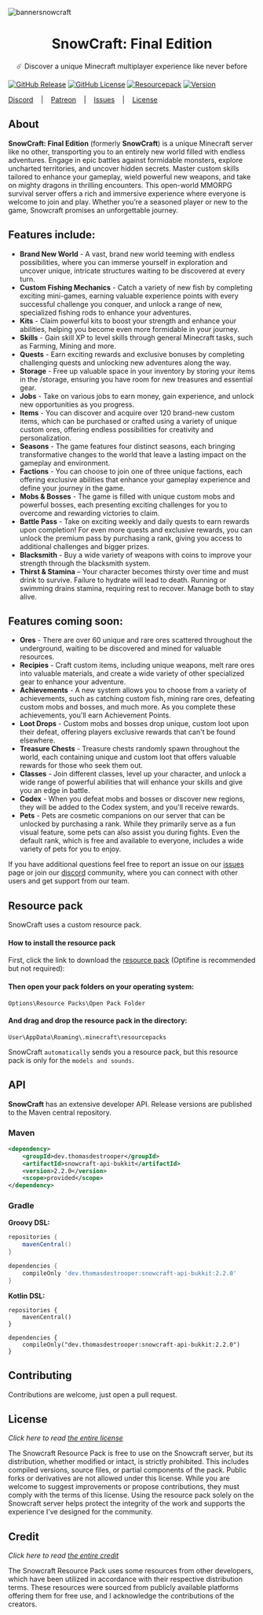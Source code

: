 ![bannersnowcraft](https://github.com/user-attachments/assets/a49ddac0-66f7-4c30-9e34-9f84f844314e)

<h1 style="text-align:center;">SnowCraft: Final Edition</h1>

<p style="text-align:center;">
☄️ Discover a unique Minecraft multiplayer experience like never before
  
[![GitHub Release](https://img.shields.io/badge/release-v2.2.6-blue)](https://github.com/ThomasDeStrooper/SnowCraft-Final-Edition/releases/latest)
[![GitHub License](https://img.shields.io/badge/license-GNU-green)](https://github.com/ThomasDeStrooper/SnowCraft-Final-Edition/blob/main/LICENSE.md)
[![Resourcepack](https://img.shields.io/badge/resourcepack-download-red)](https://www.googleapis.com/drive/v3/files/1Dbu38k6xkpL1BSKCEA7DnluJiGR7qeig?alt=media&key=AIzaSyAjiCJAPplrXZ9gW6n-MQsOM7Z-qiP-FQ0)
[![Version](https://img.shields.io/badge/version-1.19.4/1.20.4-yellow)]()

<a href="https://discord.gg/w4eFd4WMhZ">Discord</a> &nbsp;&nbsp;&nbsp;|&nbsp;&nbsp;&nbsp;  <a href="https://www.patreon.com/c/thomasdestrooper">Patreon</a> &nbsp;&nbsp;&nbsp;|&nbsp;&nbsp;&nbsp;  <a href="https://github.com/ThomasDeStrooper/SnowCraft-Final-Edition/issues">Issues</a> &nbsp;&nbsp;&nbsp;|&nbsp;&nbsp;&nbsp;  <a href="https://github.com/ThomasDeStrooper/SnowCraft-Final-Edition/blob/main/LICENSE.md">License</a>


## About

**SnowCraft: Final Edition** (formerly **SnowCraft**) is a unique Minecraft server like no other, transporting you to an entirely new world 
filled with endless adventures. Engage in epic battles against formidable monsters, 
explore uncharted territories, and uncover hidden secrets. Master custom skills tailored to enhance 
your gameplay, wield powerful new weapons, and take on mighty dragons in thrilling encounters. 
This open-world MMORPG survival server offers a rich and immersive experience where everyone 
is welcome to join and play. Whether you’re a seasoned player or new to the game, 
Snowcraft promises an unforgettable journey.

## Features include:
- **Brand New World** - A vast, brand new world teeming with endless possibilities, where you can immerse yourself in exploration and uncover unique, intricate structures waiting to be discovered at every turn.
- **Custom Fishing Mechanics** - Catch a variety of new fish by completing exciting mini-games, earning valuable experience points with every successful challenge you conquer, and unlock a range of new, specialized fishing rods to enhance your adventures.
- **Kits** - Claim powerful kits to boost your strength and enhance your abilities, helping you become even more formidable in your journey.
- **Skills** - Gain skill XP to level skills through general Minecraft tasks, such as Farming, Mining and more.
- **Quests** - Earn exciting rewards and exclusive bonuses by completing challenging quests and unlocking new adventures along the way.
- **Storage** - Free up valuable space in your inventory by storing your items in the /storage, ensuring you have room for new treasures and essential gear.
- **Jobs** - Take on various jobs to earn money, gain experience, and unlock new opportunities as you progress.
- **Items** - You can discover and acquire over 120 brand-new custom items, which can be purchased or crafted using a variety of unique custom ores, offering endless possibilities for creativity and personalization.
- **Seasons** - The game features four distinct seasons, each bringing transformative changes to the world that leave a lasting impact on the gameplay and environment.
- **Factions** - You can choose to join one of three unique factions, each offering exclusive abilities that enhance your gameplay experience and define your journey in the game.
- **Mobs & Bosses** - The game is filled with unique custom mobs and powerful bosses, each presenting exciting challenges for you to overcome and rewarding victories to claim.
- **Battle Pass** - Take on exciting weekly and daily quests to earn rewards upon completion! For even more quests and exclusive rewards, you can unlock the premium pass by purchasing a rank, giving you access to additional challenges and bigger prizes.
- **Blacksmith** - Buy a wide variety of weapons with coins to improve your strength through the blacksmith system.
- **Thirst & Stamina** – Your character becomes thirsty over time and must drink to survive. Failure to hydrate will lead to death. Running or swimming drains stamina, requiring rest to recover. Manage both to stay alive.
  
## Features coming soon:
- **Ores** - There are over 60 unique and rare ores scattered throughout the underground, waiting to be discovered and mined for valuable resources.
- **Recipies** - Craft custom items, including unique weapons, melt rare ores into valuable materials, and create a wide variety of other specialized gear to enhance your adventure.
- **Achievements** - A new system allows you to choose from a variety of achievements, such as catching custom fish, mining rare ores, defeating custom mobs and bosses, and much more. As you complete these achievements, you'll earn Achievement Points.
- **Loot Drops** - Custom mobs and bosses drop unique, custom loot upon their defeat, offering players exclusive rewards that can't be found elsewhere.
- **Treasure Chests** - Treasure chests randomly spawn throughout the world, each containing unique and custom loot that offers valuable rewards for those who seek them out.
- **Classes** - Join different classes, level up your character, and unlock a wide range of powerful abilities that will enhance your skills and give you an edge in battle.
- **Codex** - When you defeat mobs and bosses or discover new regions, they will be added to the Codex system, and you'll receive rewards.
- **Pets** - Pets are cosmetic companions on our server that can be unlocked by purchasing a rank. While they primarily serve as a fun visual feature, some pets can also assist you during fights. Even the default rank, which is free and available to everyone, includes a wide variety of pets for you to enjoy.
  
If you have additional questions feel free to report an issue on our [issues](https://github.com/ThomasDeStrooper/SnowCraft-Final-Edition/issues) page or join our [discord](https://discord.gg/w4eFd4WMhZ) community, where you can connect with other users and get support from our team.

## Resource pack

SnowCraft uses a custom resource pack.

#### How to install the resource pack

First, click the link to download the [resource pack](https://www.googleapis.com/drive/v3/files/1Dbu38k6xkpL1BSKCEA7DnluJiGR7qeig?alt=media&key=AIzaSyAjiCJAPplrXZ9gW6n-MQsOM7Z-qiP-FQ0) (Optifine is recommended but not required):

#### Then open your pack folders on your operating system:

```
Options\Resource Packs\Open Pack Folder
```

#### And drag and drop the resource pack in the directory:

```
User\AppData\Roaming\.minecraft\resourcepacks
```

SnowCraft `automatically` sends you a resource pack, but this resource pack is only for the `models and sounds`.


## API

**SnowCraft** has an extensive developer API.
Release versions are published to the Maven central repository.

### Maven

```xml
<dependency>
    <groupId>dev.thomasdestrooper</groupId>
    <artifactId>snowcraft-api-bukkit</artifactId>
    <version>2.2.0</version>
    <scope>provided</scope>
</dependency>
```

### Gradle

**Groovy DSL:**
```gradle
repositories {
    mavenCentral()
}

dependencies {
    compileOnly 'dev.thomasdestrooper:snowcraft-api-bukkit:2.2.0'
}
```
**Kotlin DSL:**
```Gradle Kotlin DSL
repositories { 
    mavenCentral()
}

dependencies { 
    compileOnly("dev.thomasdestrooper:snowcraft-api-bukkit:2.2.0")
}
```

## Contributing
Contributions are welcome, just open a pull request.

## License

*Click here to read [the entire license](https://github.com/ThomasDeStrooper/SnowCraft-Final-Edition/blob/main/LICENSE.md)*

The Snowcraft Resource Pack is free to use on the Snowcraft server, but its distribution, whether modified or intact, is strictly prohibited. This includes compiled versions, source files, or partial components of the pack. Public forks or derivatives are not allowed under this license. While you are welcome to suggest improvements or propose contributions, they must comply with the terms of this license. Using the resource pack solely on the Snowcraft server helps protect the integrity of the work and supports the experience I’ve designed for the community.

## Credit

*Click here to read [the entire credit](https://github.com/ThomasDeStrooper/SnowCraft-Final-Edition/blob/main/CREDIT.md)*

The Snowcraft Resource Pack uses some resources from other developers, which have been utilized in accordance with their respective distribution terms. These resources were sourced from publicly available platforms offering them for free use, and I acknowledge the contributions of the creators.
